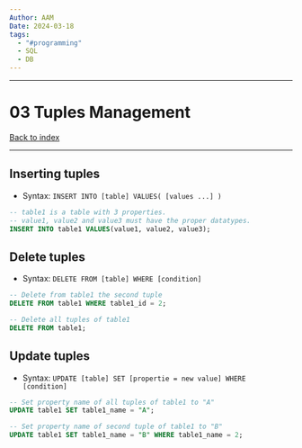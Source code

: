 ```yaml
---
Author: AAM
Date: 2024-03-18
tags:
  - "#programming"
  - SQL
  - DB
---
```


---
# 03 Tuples Management

[Back to index](../../DATABASES.md)

---
## Inserting tuples

- Syntax: `INSERT INTO [table] VALUES( [values ...] )`
```sql
-- table1 is a table with 3 properties.
-- value1, value2 and value3 must have the proper datatypes.
INSERT INTO table1 VALUES(value1, value2, value3);
```

## Delete tuples
- Syntax: `DELETE FROM [table] WHERE [condition]`
```sql
-- Delete from table1 the second tuple
DELETE FROM table1 WHERE table1_id = 2;

-- Delete all tuples of table1 
DELETE FROM table1;
```

## Update tuples

- Syntax: `UPDATE [table] SET [propertie = new value] WHERE [condition]`
```sql
-- Set property name of all tuples of table1 to "A"
UPDATE table1 SET table1_name = "A";

-- Set property name of second tuple of table1 to "B"
UPDATE table1 SET table1_name = "B" WHERE table1_name = 2;
```
